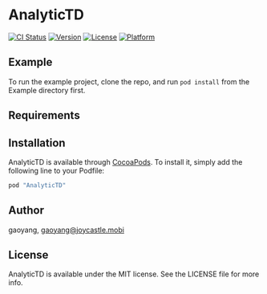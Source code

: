# AnalyticTD

[![CI Status](http://img.shields.io/travis/gaoyang/AnalyticTD.svg?style=flat)](https://travis-ci.org/gaoyang/AnalyticTD)
[![Version](https://img.shields.io/cocoapods/v/AnalyticTD.svg?style=flat)](http://cocoapods.org/pods/AnalyticTD)
[![License](https://img.shields.io/cocoapods/l/AnalyticTD.svg?style=flat)](http://cocoapods.org/pods/AnalyticTD)
[![Platform](https://img.shields.io/cocoapods/p/AnalyticTD.svg?style=flat)](http://cocoapods.org/pods/AnalyticTD)

## Example

To run the example project, clone the repo, and run `pod install` from the Example directory first.

## Requirements

## Installation

AnalyticTD is available through [CocoaPods](http://cocoapods.org). To install
it, simply add the following line to your Podfile:

```ruby
pod "AnalyticTD"
```

## Author

gaoyang, gaoyang@joycastle.mobi

## License

AnalyticTD is available under the MIT license. See the LICENSE file for more info.
